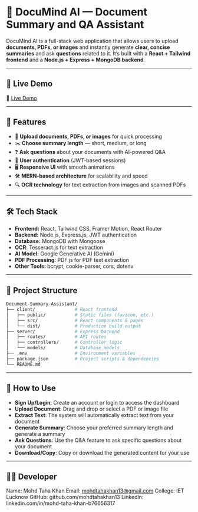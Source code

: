 # 📄 DocuMind AI — Document Summary and QA Assistant

DocuMind AI is a full-stack web application that allows users to upload **documents, PDFs, or images** and instantly generate **clear, concise summaries** and ask **questions** related to it. It’s built with a **React + Tailwind frontend** and a **Node.js + Express + MongoDB backend**.

---

## 🔗 Live Demo

🚀 [Live Demo](#)

---

## 🚀 Features

- 📂 **Upload documents, PDFs, or images** for quick processing
- ✂️ **Choose summary length** — short, medium, or long
- ❓ **Ask questions** about your documents with AI-powered Q&A
- 🔐 **User authentication** (JWT-based sessions)
- 🖥️ **Responsive UI** with smooth animations
- 🛠️ **MERN-based architecture** for scalability and speed
- 🔍 **OCR technology** for text extraction from images and scanned PDFs

---

## 🛠️ Tech Stack

- **Frontend:** React, Tailwind CSS, Framer Motion, React Router
- **Backend:** Node.js, Express.js, JWT authentication
- **Database:** MongoDB with Mongoose
- **OCR**: Tesseract.js for text extraction
- **AI Model:** Google Generative AI (Gemini)
- **PDF Processing**: PDF.js for PDF text extraction
- **Other Tools:** bcrypt, cookie-parser, cors, dotenv

---

## 📂 Project Structure

```bash
Document-Summary-Assistant/
├── client/               # React frontend
│   ├── public/           # Static files (favicon, etc.)
│   ├── src/              # React components & pages
│   └── dist/             # Production build output
├── server/               # Express backend
│   ├── routes/           # API routes
│   ├── controllers/      # Controller logic
│   └── models/           # Database models
├── .env                  # Environment variables
├── package.json          # Project scripts & dependencies
└── README.md
```
---

## 🎯 How to Use
- **Sign Up/Login**: Create an account or login to access the dashboard
- **Upload Document**: Drag and drop or select a PDF or image file
- **Extract Text**: The system will automatically extract text from your document
- **Generate Summary**: Choose your preferred summary length and generate a summary
- **Ask Questions**: Use the Q&A feature to ask specific questions about your document
- **Download/Copy**: Copy or download the generated content for your use

---
## 👨‍💻 Developer
Name: Mohd Taha Khan
Email: mohdtahakhan13@gmail.com
College: IET Lucknow
GitHub: github.com/mohdtahakhan13
LinkedIn: linkedin.com/in/mohd-taha-khan-b76656317
